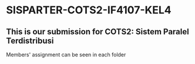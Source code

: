 # SISPARTER-COTS2-IF4107-KEL4

## This is our submission for COTS2: Sistem Paralel Terdistribusi

Members' assignment can be seen in each folder
